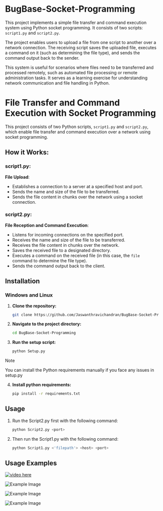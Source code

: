 # BugBase-Socket-Programming

This project implements a simple file transfer and command execution system using Python socket programming. It consists of two scripts: `script1.py` and `script2.py`.

The project enables users to upload a file from one script to another over a network connection. The receiving script saves the uploaded file, executes a command on it (such as determining the file type), and sends the command output back to the sender.

This system is useful for scenarios where files need to be transferred and processed remotely, such as automated file processing or remote administration tasks. It serves as a learning exercise for understanding network communication and file handling in Python.

# File Transfer and Command Execution with Socket Programming

This project consists of two Python scripts, `script1.py` and `script2.py`, which enable file transfer and command execution over a network using socket programming.

## How it Works:

### script1.py:

**File Upload**: 
   - Establishes a connection to a server at a specified host and port.
   - Sends the name and size of the file to be transferred.
   - Sends the file content in chunks over the network using a socket connection.

### script2.py:

**File Reception and Command Execution**:
   - Listens for incoming connections on the specified port.
   - Receives the name and size of the file to be transferred.
   - Receives the file content in chunks over the network.
   - Saves the received file to a designated directory.
   - Executes a command on the received file (in this case, the `file` command to determine the file type).
   - Sends the command output back to the client.

## Installation

### Windows and Linux

1. **Clone the repository:**
   ```bash
   git clone https://github.com/Jaswanthravichandran/BugBase-Socket-Programming.git

2. **Navigate to the project directory:**
   ```bash
   cd BugBase-Socket-Programming

3. **Run the setup script:**
   ```bash
   python Setup.py

> [!NOTE]
> You can install the Python requirements manually if you face any issues in setup.py

4. **Install python requirements:**
   ```bash
   pip install -r requirements.txt

## Usage

1. Run the Script2.py first with the following command:
   ```bash
   python Script2.py <port>

2. Then run the Script1.py with the following command:
   ```bash
   python Script1.py <'filepath'> <host> <port>

## Usage Examples

[![video here](images/4.png)](https://www.youtube.com/watch?v=VFvfjsXBnIM)


![Example Image](images/1.png)

![Example Image](images/2.png)

![Example Image](images/3.png)

